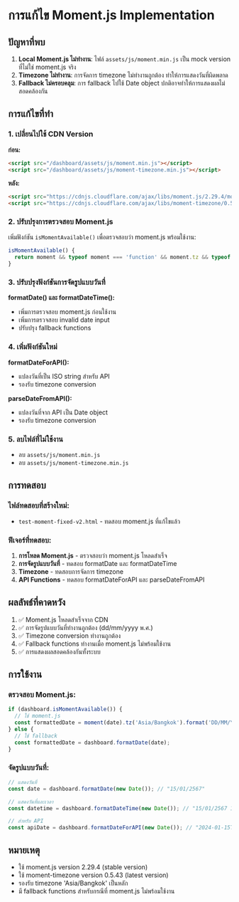 # การแก้ไข Moment.js Implementation

## ปัญหาที่พบ

1. **Local Moment.js ไม่ทำงาน**: ไฟล์ `assets/js/moment.min.js` เป็น mock version ที่ไม่ใช่ moment.js จริง
2. **Timezone ไม่ทำงาน**: การจัดการ timezone ไม่ทำงานถูกต้อง ทำให้การแสดงวันที่ผิดพลาด
3. **Fallback ไม่ครอบคลุม**: การ fallback ไปใช้ Date object ปกติอาจทำให้การแสดงผลไม่สอดคล้องกัน

## การแก้ไขที่ทำ

### 1. เปลี่ยนไปใช้ CDN Version

**ก่อน:**
```html
<script src="/dashboard/assets/js/moment.min.js"></script>
<script src="/dashboard/assets/js/moment-timezone.min.js"></script>
```

**หลัง:**
```html
<script src="https://cdnjs.cloudflare.com/ajax/libs/moment.js/2.29.4/moment.min.js"></script>
<script src="https://cdnjs.cloudflare.com/ajax/libs/moment-timezone/0.5.43/moment-timezone-with-data.min.js"></script>
```

### 2. ปรับปรุงการตรวจสอบ Moment.js

เพิ่มฟังก์ชัน `isMomentAvailable()` เพื่อตรวจสอบว่า moment.js พร้อมใช้งาน:

```javascript
isMomentAvailable() {
  return moment && typeof moment === 'function' && moment.tz && typeof moment.tz === 'function';
}
```

### 3. ปรับปรุงฟังก์ชันการจัดรูปแบบวันที่

**formatDate() และ formatDateTime():**
- เพิ่มการตรวจสอบ moment.js ก่อนใช้งาน
- เพิ่มการตรวจสอบ invalid date input
- ปรับปรุง fallback functions

### 4. เพิ่มฟังก์ชันใหม่

**formatDateForAPI():**
- แปลงวันที่เป็น ISO string สำหรับ API
- รองรับ timezone conversion

**parseDateFromAPI():**
- แปลงวันที่จาก API เป็น Date object
- รองรับ timezone conversion

### 5. ลบไฟล์ที่ไม่ใช้งาน

- ลบ `assets/js/moment.min.js`
- ลบ `assets/js/moment-timezone.min.js`

## การทดสอบ

### ไฟล์ทดสอบที่สร้างใหม่:
- `test-moment-fixed-v2.html` - ทดสอบ moment.js ที่แก้ไขแล้ว

### ฟีเจอร์ที่ทดสอบ:
1. **การโหลด Moment.js** - ตรวจสอบว่า moment.js โหลดสำเร็จ
2. **การจัดรูปแบบวันที่** - ทดสอบ formatDate และ formatDateTime
3. **Timezone** - ทดสอบการจัดการ timezone
4. **API Functions** - ทดสอบ formatDateForAPI และ parseDateFromAPI

## ผลลัพธ์ที่คาดหวัง

1. ✅ Moment.js โหลดสำเร็จจาก CDN
2. ✅ การจัดรูปแบบวันที่ทำงานถูกต้อง (dd/mm/yyyy พ.ศ.)
3. ✅ Timezone conversion ทำงานถูกต้อง
4. ✅ Fallback functions ทำงานเมื่อ moment.js ไม่พร้อมใช้งาน
5. ✅ การแสดงผลสอดคล้องกันทั้งระบบ

## การใช้งาน

### ตรวจสอบ Moment.js:
```javascript
if (dashboard.isMomentAvailable()) {
  // ใช้ moment.js
  const formattedDate = moment(date).tz('Asia/Bangkok').format('DD/MM/YYYY');
} else {
  // ใช้ fallback
  const formattedDate = dashboard.formatDate(date);
}
```

### จัดรูปแบบวันที่:
```javascript
// แสดงวันที่
const date = dashboard.formatDate(new Date()); // "15/01/2567"

// แสดงวันที่และเวลา
const datetime = dashboard.formatDateTime(new Date()); // "15/01/2567 14:30"

// สำหรับ API
const apiDate = dashboard.formatDateForAPI(new Date()); // "2024-01-15T07:30:00.000Z"
```

## หมายเหตุ

- ใช้ moment.js version 2.29.4 (stable version)
- ใช้ moment-timezone version 0.5.43 (latest version)
- รองรับ timezone 'Asia/Bangkok' เป็นหลัก
- มี fallback functions สำหรับกรณีที่ moment.js ไม่พร้อมใช้งาน
